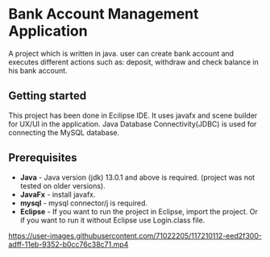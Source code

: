 # Bank Account Management Application
A project which is written in java. user can create bank account and executes different actions such as: deposit, withdraw and check balance in his bank account.

## Getting started
This project has been done in Ecilipse IDE. It uses javafx and scene builder for UX/UI in the application. Java Database Connectivity(JDBC) is used for connecting the MySQL database.

## Prerequisites
 * **Java** - Java version (jdk) 13.0.1 and above is required. (project was not tested on older versions).
 * **JavaFx** - install javafx.
* **mysql** - mysql connector/j is required.
* **Eclipse** - If you want to run the project in Eclipse, import the project. Or if you want to run it without Eclipse use Login.class file.

https://user-images.githubusercontent.com/71022205/117210112-eed2f300-adff-11eb-9352-b0cc76c38c71.mp4

